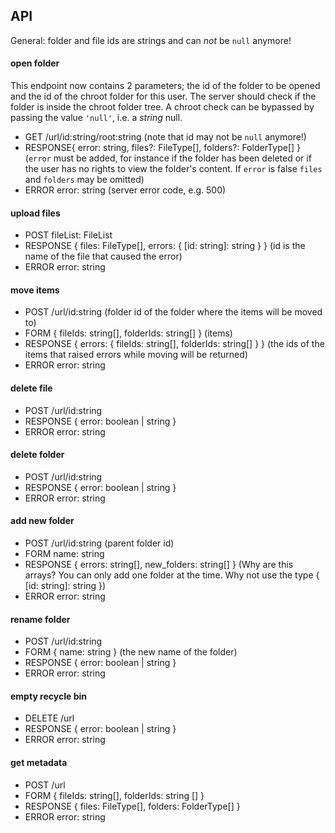 ## API

General: folder and file ids are strings and can *not* be `null` anymore!

#### open folder

This endpoint now contains 2 parameters; the id of the folder to be opened and the id of the chroot folder for this user. The server should check if the folder is inside the chroot folder tree. A chroot check can be bypassed by passing the value `'null'`, i.e. a *string* null.

- GET      /url/id:string/root:string (note that id may not be `null` anymore!)
- RESPONSE{ error: string, files?: FileType[], folders?: FolderType[] } (`error` must be added, for instance if the folder has been deleted or if the user has no rights to view the folder's content. If `error` is false `files` and `folders` may be omitted)
- ERROR   error: string (server error code, e.g. 500)


#### upload files

- POST      fileList: FileList
- RESPONSE  { files: FileType[], errors: { [id: string]: string } } (id is the name of the file that caused the error)
- ERROR     error: string


#### move items

- POST      /url/id:string (folder id of the folder where the items will be moved to)
- FORM      { fileIds: string[], folderIds: string[] } (items)
- RESPONSE  { errors: { fileIds: string[], folderIds: string[] } } (the ids of the items that raised errors while moving will be returned)
- ERROR     error: string


#### delete file

- POST       /url/id:string
- RESPONSE  { error: boolean | string }
- ERROR     error: string


#### delete folder

- POST       /url/id:string
- RESPONSE  { error: boolean | string }
- ERROR     error: string


#### add new folder

- POST      /url/id:string (parent folder id)
- FORM     name: string
- RESPONSE { errors: string[], new_folders: string[] } (Why are this arrays? You can only add one folder at the time. Why not use the type { [id: string]: string })
- ERROR    error: string


#### rename folder

- POST      /url/id:string
- FORM      { name: string } (the new name of the folder)
- RESPONSE  { error: boolean | string }
- ERROR     error: string


#### empty recycle bin

- DELETE    /url
- RESPONSE  { error: boolean | string }
- ERROR    error: string


#### get metadata

- POST      /url
- FORM      { fileIds: string[], folderIds: string [] }
- RESPONSE  { files: FileType[], folders: FolderType[] }
- ERROR    error: string
